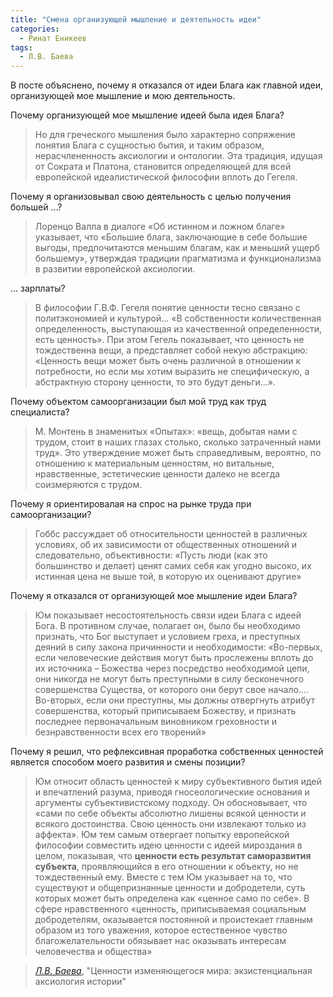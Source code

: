 ```yaml
---
title: "Смена организующей мышление и деятельность идеи"
categories:
  - Ринат Еникеев
tags:
  - Л.В. Баева
---
```


В посте объяснено, почему я отказался от идеи Блага как главной идеи, организующей мое мышление и мою деятельность.  

Почему организующей мое мышление идеей была идея Блага? 

> Но для греческого мышления было характерно сопряжение понятия Блага с сущностью бытия, и таким образом, нерасчлененность аксиологии и онтологии. Эта традиция, идущая от Сократа и Платона, становится определяющей для всей европейской идеалистической философии вплоть до Гегеля.

Почему я организовывал свою деятельность с целью получения большей ...? 
 
>  Лоренцо Валла в диалоге «Об истинном и ложном благе» указывает, что «Большие блага, заключающие в себе большие выгоды, предпочитаются меньшим благам, как и меньший ущерб большему», утверждая традиции прагматизма и функционализма в развитии европейской аксиологии.

... зарплаты?
 
> В философии Г.В.Ф. Гегеля понятие ценности тесно связано с политэкономией и культурой... «В собственности количественная определенность, выступающая из качественной определенности, есть ценность». При этом Гегель показывает, что ценность не тождественна вещи, а представляет собой некую абстракцию: «Ценность вещи может быть очень различной в отношении к потребности, но если мы хотим выразить не специфическую, а абстрактную сторону ценности, то это будут деньги…». 

Почему объектом самоорганизации был мой труд как труд специалиста?
 
>  М. Монтень в знаменитых «Опытах»: «вещь, добытая нами с трудом, стоит в наших глазах столько, сколько затраченный нами труд». Это утверждение может быть справедливым, вероятно, по отношению к материальным ценностям, но витальные, нравственные, эстетические ценности далеко не всегда соизмеряются с трудом. 

Почему я ориентировалая на спрос на рынке труда при самоорганизации? 

> Гоббс рассуждает об относительности ценностей в различных условиях, об их зависимости от общественных отношений и следовательно, объективности: «Пусть люди (как это большинство и делает) ценят самих себя как угодно высоко, их истинная цена не выше той, в которую их оценивают другие»

Почему я отказался от организующей мое мышление идеи Блага? 

> Юм показывает несостоятельность связи идеи Блага с идеей Бога. В противном случае, полагает он, было бы необходимо признать, что Бог выступает и условием греха, и преступных деяний в силу закона причинности и необходимости: «Во-первых, если человеческие действия могут быть прослежены вплоть до их источника – Божества через посредство необходимой цепи, они никогда не могут быть преступными в силу бесконечного совершенства Существа, от которого они берут свое начало.… Во-вторых, если они преступны, мы должны отвергнуть атрибут совершенства, который приписываем Божеству, и признать последнее первоначальным виновником греховности и безнравственности всех его творений»

Почему я решил, что рефлексивная проработка собственных ценностей является способом моего развития и смены позиции? 

> Юм относит область ценностей к миру субъективного бытия идей и впечатлений разума, приводя гносеологические основания и аргументы субъективистскому подходу. Он обосновывает, что «сами по себе объекты абсолютно лишены всякой ценности и всякого достоинства. Свою ценность они извлекают только из аффекта». Юм тем самым отвергает попытку европейской философии совместить идею ценности с идеей мироздания в целом, показывая, что **ценности есть результат саморазвития субъекта**, проявляющийся в его отношении к объекту, но не тождественный ему. Вместе с тем Юм указывает на то, что существуют и общепризнанные ценности и добродетели, суть которых может быть определена как «ценное само по себе». В сфере нравственного «ценность, приписываемая социальным добродетелям, оказывается постоянной и проистекает главным образом из того уважения, которое естественное чувство благожелательности обязывает нас оказывать интересам человечества и общества»

> <cite><a href="http://baevaludmila.ru/books/baeva-l-v-tsennosti-izmenyayushhegosya-mira.html">Л.В. Баева</a></cite>, "Ценности изменяющегося мира: экзистенциальная аксиология истории"
